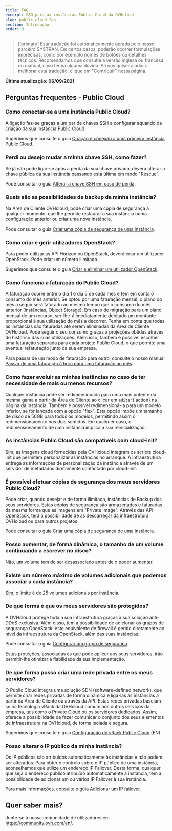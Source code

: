 ```yaml
---
title: FAQ
excerpt: FAQ para as instâncias Public Cloud da OVHcloud
slug: public-cloud-faq
section: Introdução
order: 3
---
```


> [!primary]
> Esta tradução foi automaticamente gerada pelo nosso parceiro SYSTRAN. Em certos casos, poderão ocorrer formulações imprecisas, como por exemplo nomes de botões ou detalhes técnicos. Recomendamos que consulte a versão inglesa ou francesa do manual, caso tenha alguma dúvida. Se nos quiser ajudar a melhorar esta tradução, clique em "Contribuir" nesta página.
>

**Última atualização: 06/09/2021**

## Perguntas frequentes - Public Cloud

### Como conectar-se a uma instância Public Cloud?

A ligação faz-se graças a um par de chaves SSH a configurar aquando da criação da sua instância Public Cloud.

Sugerimos que consulte o guia [Criação e conexão a uma primeira instância Public Cloud](../public-cloud-primeiros-passos/).

### Perdi ou desejo mudar a minha chave SSH, como fazer?

Se já não pode ligar-se após a perda da sua chave privada, deverá alterar a chave pública da sua instância passando esta última em modo "Rescue".

Pode consultar o guia [Alterar a chave SSH em caso de perda](../alterar_a_chave_ssh_em_caso_de_perda/).

### Quais são as possibilidades de backup da minha instância?

Na Área de Cliente OVHcloud, pode criar uma cópia de segurança a qualquer momento. que lhe permite restaurar a sua instância numa configuração anterior ou criar uma nova instância.

Pode consultar o guia [Criar uma cópia de segurança de uma instância](../efetuar_backup_de_uma_instancia/).

### Como criar e gerir utilizadores OpenStack?  

Para poder utilizar as API Horizon ou OpenStack, deverá criar um utilizador OpenStack. Pode criar um número ilimitado.

Sugerimos que consulte o guia [Criar e eliminar um utilizador OpenStack](../criar-e-eliminar-um-utilizador-openstack/).

### Como funciona a faturação do Public Cloud?

A faturação ocorre entre o dia 1 e dia 5 de cada mês e tem em conta o consumo do mês anterior. Se optou por uma faturação mensal, o plano do mês a seguir será faturado ao mesmo tempo que o consumo do mês anterior (instâncias, Object Storage). Em caso de migração para um plano mensal de um recurso, ser-lhe-á imediatamente debitado um montante proporcional à sua utilização do mês a decorrer.
Tenha em conta que todas as instâncias são faturadas até serem eliminadas da Área de Cliente OVHcloud.
Pode seguir o seu consumo graças a projeções obtidas através do histórico das suas utilizações. Além isso, também é possível escolher uma faturação separada para cada projeto Public Cloud, o que permite uma eventual refaturação junto da sua empresa.

Para passar de um modo de faturação para outro, consulte o nosso manual [Passar de uma faturação à hora para uma faturação ao mês](../mudar-tipo-faturacao-public-cloud/).

### Como fazer evoluir as minhas instâncias no caso de ter necessidade de mais ou menos recursos?

Qualquer instância pode ser redimensionada para uma mais potente da mesma gama a partir da Área de Cliente ao clicar em `editar`{.action} na página da instância. Também é possível redimensioná-la para um modelo inferior, se for lançada com a opção "flex". Esta opção impõe um tamanho de disco de 50GB para todos os modelos, permitindo assim o redimensionamento nos dois sentidos.
Em qualquer caso, o redimensionamento de uma instância implica a sua reinicialização.

### As instâncias Public Cloud são compatíveis com cloud-init?

Sim, as imagens cloud fornecidas pela OVHcloud integram os scripts cloud-init que permitem personalizar as instâncias no arranque. A infraestrutura entrega as informações de personalização da instância através de um servidor de metadados diretamente contactado por cloud-init.

### É possível efetuar cópias de segurança dos meus servidores Public Cloud?

Pode criar, quando desejar e de forma ilimitada, instâncias de Backup dos seus servidores. Estas cópias de segurança são armazenadas e faturadas da mesma forma que as imagens em "Private Image". Através das API OpenStack, terá a possibilidade de as descarregar da infraestrutura OVHcloud ou para outros projetos.

Pode consultar o guia [Criar uma cópia de segurança de uma instância](../efetuar_backup_de_uma_instancia/).

### Posso aumentar, de forma dinâmica, o tamanho de um volume continuando a escrever no disco?

Não, um volume tem de ser desassociado antes de o poder aumentar.

### Existe um número máximo de volumes adicionais que podemos associar a cada instância?

Sim, o limite é de 25 volumes adicionais por instância.

### De que forma é que os meus servidores são protegidos?

A OVHcloud protege toda a sua infraestrutura graças à sua solução anti-DDoS exclusiva. Além disso, tem a possibilidade de adicionar os grupos de segurança OpenStack: este equivalente de firewall é gerido diretamente ao nível da infraestrutura da OpenStack, além das suas instâncias.

Pode consultar o guia [Configurar um grupo de segurança](../configurar_um_grupo_de_seguranca/).

Estas proteções, associadas às que pode aplicar aos seus servidores, irão permitir-lhe otimizar a fiabilidade da sua implementação.

### De que forma posso criar uma rede privada entre os meus servidores?

O Public Cloud integra uma solução SDN (software-defined network). que permite criar redes privadas de forma dinâmica e ligá-las às instâncias a partir da Área de Cliente ou através da API.
Estas redes privadas baseiam-se na tecnologia vRack da OVHcloud comum aos outros serviços da empresa, tais como o Private Cloud ou os servidores dedicados. Assim, oferece a possibilidade de fazer comunicar o conjunto dos seus elementos de infraestrutura na OVHcloud, de forma isolada e segura.

Sugerimos que consulte o guia [Configuração do vRack Public Cloud](https://docs.ovh.com/gb/en/public-cloud/public-cloud-vrack/) (EN).

### Posso alterar o IP público da minha instância?

Os IP públicos são atribuídos automaticamente às instâncias e não podem ser alterados. Para obter o controlo sobre o IP público de uma instância, aconselhamos que utilize um endereço IP Failover. Desta forma, qualquer que seja o endereço público atribuído automaticamente à instância, tem a possibilidade de adicionar um ou vários IP Failover à sua instância.

Para mais informações, consulte o guia [Adicionar um IP failover](../adicionar-um-ip-failover/).

## Quer saber mais?

Junte-se à nossa comunidade de utilizadores em <https://community.ovh.com/en/>.
